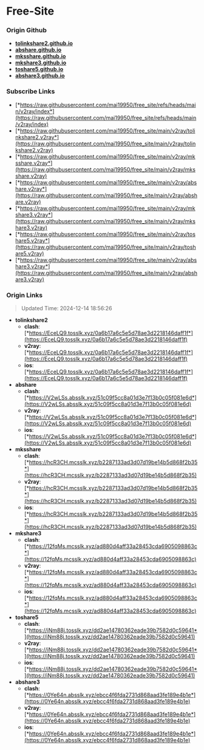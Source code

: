 # Free-Site

### Origin Github

- [**tolinkshare2.github.io**](https://github.com/tolinkshare2/tolinkshare2.github.io)
- [**abshare.github.io**](https://github.com/abshare/abshare.github.io)
- [**mksshare.github.io**](https://github.com/mksshare/mksshare.github.io)
- [**mkshare3.github.io**](https://github.com/mkshare3/mkshare3.github.io)
- [**toshare5.github.io**](https://github.com/toshare5/toshare5.github.io)
- [**abshare3.github.io**](https://github.com/abshare3/abshare3.github.io)

### Subscribe Links

- [*https://raw.githubusercontent.com/mai19950/free_site/refs/heads/main/v2ray/index*](https://raw.githubusercontent.com/mai19950/free_site/refs/heads/main/v2ray/index)
- [*https://raw.githubusercontent.com/mai19950/free_site/main/v2ray/tolinkshare2.v2ray*](https://raw.githubusercontent.com/mai19950/free_site/main/v2ray/tolinkshare2.v2ray)
- [*https://raw.githubusercontent.com/mai19950/free_site/main/v2ray/mksshare.v2ray*](https://raw.githubusercontent.com/mai19950/free_site/main/v2ray/mksshare.v2ray)
- [*https://raw.githubusercontent.com/mai19950/free_site/main/v2ray/abshare.v2ray*](https://raw.githubusercontent.com/mai19950/free_site/main/v2ray/abshare.v2ray)
- [*https://raw.githubusercontent.com/mai19950/free_site/main/v2ray/mkshare3.v2ray*](https://raw.githubusercontent.com/mai19950/free_site/main/v2ray/mkshare3.v2ray)
- [*https://raw.githubusercontent.com/mai19950/free_site/main/v2ray/toshare5.v2ray*](https://raw.githubusercontent.com/mai19950/free_site/main/v2ray/toshare5.v2ray)
- [*https://raw.githubusercontent.com/mai19950/free_site/main/v2ray/abshare3.v2ray*](https://raw.githubusercontent.com/mai19950/free_site/main/v2ray/abshare3.v2ray)

### Origin Links

> Updated Time: 2024-12-14 18:56:26

- **tolinkshare2**
  - **clash**: [*https://EceLQ9.tosslk.xyz/0a6b17a6c5e5d78ae3d2218146daff1f*](https://EceLQ9.tosslk.xyz/0a6b17a6c5e5d78ae3d2218146daff1f)
  - **v2ray**: [*https://EceLQ9.tosslk.xyz/0a6b17a6c5e5d78ae3d2218146daff1f*](https://EceLQ9.tosslk.xyz/0a6b17a6c5e5d78ae3d2218146daff1f)
  - **ios**: [*https://EceLQ9.tosslk.xyz/0a6b17a6c5e5d78ae3d2218146daff1f*](https://EceLQ9.tosslk.xyz/0a6b17a6c5e5d78ae3d2218146daff1f)
- **abshare**
  - **clash**: [*https://V2wLSs.absslk.xyz/51c09f5cc8a01d3e7f13b0c05f081e6d*](https://V2wLSs.absslk.xyz/51c09f5cc8a01d3e7f13b0c05f081e6d)
  - **v2ray**: [*https://V2wLSs.absslk.xyz/51c09f5cc8a01d3e7f13b0c05f081e6d*](https://V2wLSs.absslk.xyz/51c09f5cc8a01d3e7f13b0c05f081e6d)
  - **ios**: [*https://V2wLSs.absslk.xyz/51c09f5cc8a01d3e7f13b0c05f081e6d*](https://V2wLSs.absslk.xyz/51c09f5cc8a01d3e7f13b0c05f081e6d)
- **mksshare**
  - **clash**: [*https://hcR3CH.mcsslk.xyz/b2287133ad3d07d19be14b5d868f2b35*](https://hcR3CH.mcsslk.xyz/b2287133ad3d07d19be14b5d868f2b35)
  - **v2ray**: [*https://hcR3CH.mcsslk.xyz/b2287133ad3d07d19be14b5d868f2b35*](https://hcR3CH.mcsslk.xyz/b2287133ad3d07d19be14b5d868f2b35)
  - **ios**: [*https://hcR3CH.mcsslk.xyz/b2287133ad3d07d19be14b5d868f2b35*](https://hcR3CH.mcsslk.xyz/b2287133ad3d07d19be14b5d868f2b35)
- **mkshare3**
  - **clash**: [*https://12fqMs.mcsslk.xyz/ad880d4aff33a28453cda6905098863c*](https://12fqMs.mcsslk.xyz/ad880d4aff33a28453cda6905098863c)
  - **v2ray**: [*https://12fqMs.mcsslk.xyz/ad880d4aff33a28453cda6905098863c*](https://12fqMs.mcsslk.xyz/ad880d4aff33a28453cda6905098863c)
  - **ios**: [*https://12fqMs.mcsslk.xyz/ad880d4aff33a28453cda6905098863c*](https://12fqMs.mcsslk.xyz/ad880d4aff33a28453cda6905098863c)
- **toshare5**
  - **clash**: [*https://iNm88j.tosslk.xyz/dd2ae14780362eade39b7582d0c59641*](https://iNm88j.tosslk.xyz/dd2ae14780362eade39b7582d0c59641)
  - **v2ray**: [*https://iNm88j.tosslk.xyz/dd2ae14780362eade39b7582d0c59641*](https://iNm88j.tosslk.xyz/dd2ae14780362eade39b7582d0c59641)
  - **ios**: [*https://iNm88j.tosslk.xyz/dd2ae14780362eade39b7582d0c59641*](https://iNm88j.tosslk.xyz/dd2ae14780362eade39b7582d0c59641)
- **abshare3**
  - **clash**: [*https://0Ye64n.absslk.xyz/ebcc4f6fda2731d868aad3fe189e4b1e*](https://0Ye64n.absslk.xyz/ebcc4f6fda2731d868aad3fe189e4b1e)
  - **v2ray**: [*https://0Ye64n.absslk.xyz/ebcc4f6fda2731d868aad3fe189e4b1e*](https://0Ye64n.absslk.xyz/ebcc4f6fda2731d868aad3fe189e4b1e)
  - **ios**: [*https://0Ye64n.absslk.xyz/ebcc4f6fda2731d868aad3fe189e4b1e*](https://0Ye64n.absslk.xyz/ebcc4f6fda2731d868aad3fe189e4b1e)
